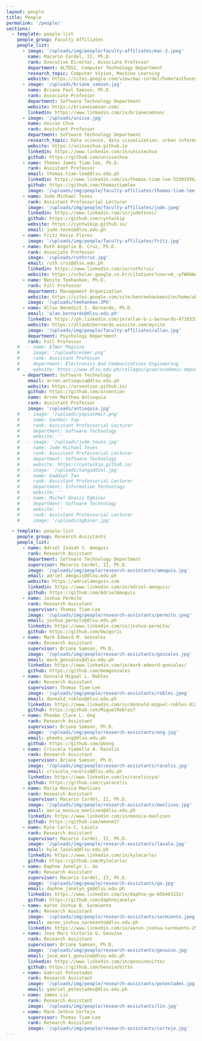 ```yaml
---
layout: people
title: People
permalink: '/people/'
sections:
  - template: people-list
    people_group: Faculty Affiliates
    people_list:
      - image: '/uploads/img/people/faculty-affiliates/mac-2.jpeg'
        name: Macario Cordel, II, Ph.D.
        rank: Executive Director, Associate Professor
        department: ALTDSI, Computer Technology Department
        research_topic: Computer Vision, Machine Learning
        website: https://sites.google.com/view/mac-cordel/home?authuser=0
      - image: '/uploads/briane_samson.jpg'
        name: Briane Paul Samson, Ph.D.
        rank: Associate Professor
        department: Software Technology Department
        website: https://brianesamson.com/
        linkedin: https://www.linkedin.com/in/brianesamson/
      - image: '/uploads/unisse.jpg'
        name: Unisse Chua
        rank: Assistant Professor
        department: Software Technology Department
        research_topic: Data science, data visualization, urban informatics
        website: https://unissechua.github.io
        linkedin: https://www.linkedin.com/in/unissechua
        github: https://github.com/unissechua
      - name: Thomas James Tiam-lee, Ph.D.
        rank: Assistant Professor
        email: thomas.tiam-lee@dlsu.edu.ph
        linkedin: https://www.linkedin.com/in/thomas-tiam-lee-53301936/
        github: https://github.com/thomastiamlee
        image: '/uploads/img/people/faculty-affiliates/thomas-tiam-lee.jpeg'
      - name: Jude Michael Teves
        rank: Assistant Professorial Lecturer
        image: '/uploads/img/people/faculty-affiliates/jude.jpeg'
        linkedin: https://www.linkedin.com/in/judeteves/
        github: https://github.com/cyntwikip
        website: https://cyntwikip.github.io/
        email: jude.teves@dlsu.edu.ph
      - name: Fritz Kevin Flores
        image: '/uploads/img/people/faculty-affiliates/fritz.jpg'
      - name: Ruth Angelie B. Cruz, Ph.D.
        rank: Associate Professor
        image: '/uploads/ruthcruz.jpg'
        email: ruth.cruz@dlsu.edu.ph
        linkedin: https://www.linkedin.com/in/ruthcruz/
        website: https://scholar.google.co.kr/citations?user=H_-yfW0AAAAJ&hl=en
      - name: Benito Teehankee, Ph.D.
        rank: Full Professor
        department: Management Organization
        website: https://sites.google.com/site/benteehankeesite/home/about-me
        image: '/uploads/teehankee.JPG'
      - name: Allan Benedict I. Bernardo, Ph.D.
        email: 'alan.bernardo@dlsu.edu.ph'
        linkedin: https://ph.linkedin.com/in/allan-b-i-bernardo-47103350
        website: https://allanbibernardo.wixsite.com/mysite
        image: '/uploads/img/people/faculty-affiliates/allan.jpg'
        department: Psychology Department
        rank: Full Professor
    #   - name: Elmer Magsino
    #     image: '/uploads/elmer.png'
    #     rank: Assistant Professor
    #     department: Electronics And Communications Engineering
    #     website: https://www.dlsu.edu.ph/colleges/gcoe/academic-departments/electronics-communications-engineering/faculty-profile/?personnel=32742736074
      - department: Software Technology
        email: arren.antioquia@dlsu.edu.ph
        website: https://arvention.github.io/
        github: https://github.com/arvention
        name: Arren Matthew Antioquia
        rank: Assistant Professor
        image: '/uploads/antioquia.jpg'
    #   - image: '/uploads/yapsashmir.png'
    #     name: Sashmir Yap
    #     rank: Assistant Professorial Lecturer
    #     department: Software Technology
    #     website: ''
    #   - image: '/uploads/jude_teves.jpg'
    #     name: Jude Michael Teves
    #     rank: Assistant Professorial Lecturer
    #     department: Software Technology
    #     website: https://cyntwikip.github.io/
    #   - image: '/uploads/tangaddiel.jpg'
    #     name: Gaddiel Tan
    #     rank: Assistant Professorial Lecturer
    #     department: Information Technology
    #     website: ''
    #   - name: Michel Onasis Ogbinar
    #     department: Software Technology
    #     website: ''
    #     rank: Assistant Professorial Lecturer
    #     image: '/uploads/ogbinar.jpg'

  - template: people-list
    people_group: Research Assistants
    people_list:
      - name: Adriel Isaiah V. Amoguis
        rank: Research Assistant
        department: Software Technology Department
        supervisor: Macario Cordel, II, Ph.D.
        image: '/uploads/img/people/research-assistants/amoguis.jpg'
        email: adriel_amoguis@dlsu.edu.ph
        website: https://adrielamoguis.com
        linkedin: https://www.linkedin.com/in/adriel-amoguis/
        github: https://github.com/AdrielAmoguis
      - name: Joshua Permito
        rank: Research Assistant
        supervisor: Thomas Tiam-Lee
        image: '/uploads/img/people/research-assistants/permito.jpeg'
        email: joshua_permito@dlsu.edu.ph
        linkedin: https://www.linkedin.com/in/joshua-permito/
        github: https://github.com/Dwigoric
      - name: Mark Edward M. Gonzales
        rank: Research Assistant
        supervisor: Briane Samson, Ph.D.
        image: '/uploads/img/people/research-assistants/gonzales.jpg'
        email: mark_gonzales@dlsu.edu.ph
        linkedin: https://www.linkedin.com/in/mark-edward-gonzales/
        github: https://github.com/memgonzales
      - name: Donnald Miguel L. Robles
        rank: Research Assistant
        supervisor: Thomas Tiam-Lee
        image: '/uploads/img/people/research-assistants/robles.jpeg'
        email: donnald_robles@dlsu.edu.ph
        linkedin: https://www.linkedin.com/in/donnald-miguel-robles-8129a21b8/
        github: https://github.com/MiguelRobles7
      - name: Phoebe Clare L. Ong
        rank: Research Assistant
        supervisor: Briane Samson, Ph.D.
        image: '/uploads/img/people/research-assistants/ong.jpg'
        email: phoebs_ong@dlsu.edu.ph
        github: https://github.com/pbong
      - name: Criscela Ysabelle A. Racelis
        rank: Research Assistant
        supervisor: Briane Samson, Ph.D.
        image: '/uploads/img/people/research-assistants/racelis.jpg'
        email: criscela_racelis@dlsu.edu.ph
        linkedin: https://www.linkedin.com/in/raceliscya/
        github: https://github.com/cyaracelis
      - name: Maria Monica Manlises
        rank: Research Assistant
        supervisor: Macario Cordel, II, Ph.D.
        image: '/uploads/img/people/research-assistants/manlises.jpg'
        email: maria_monica_manlises@dlsu.edu.ph
        linkedin: https://www.linkedin.com/in/monica-manlises
        github: https://github.com/mmonm17
      - name: Kyle Carlo C. Lasala
        rank: Research Assistant
        supervisor: Macario Cordel, II, Ph.D.
        image: '/uploads/img/people/research-assistants/lasala.jpg'
        email: kyle_lasala@dlsu.edu.ph
        linkedin: https://www.linkedin.com/in/kylecarlo/
        github: https://github.com/KyleCarlo/
      - name: Daphne Janelyn L. Go
        rank: Research Assistant
        supervisor: Macario Cordel, II, Ph.D.
        image: '/uploads/img/people/research-assistants/go.jpg'
        email: daphne_janelyn_go@dlsu.edu.ph
        linkedin: https://www.linkedin.com/in/daphne-go-65b463232/
        github: https://github.com/daphnejanelyn
      - name: Aaron Joshua B. Sarmiento
        rank: Research Assistant
        image: '/uploads/img/people/research-assistants/sarmiento.jpeg'
        email: aaron_joshua_sarmiento@dlsu.edu.ph
        linkedin: https://www.linkedin.com/in/aaron-joshua-sarmiento-2913a8251/
      - name: Jose Mari Victorio G. Genuino
        rank: Research Assistant
        supervisor: Briane Samson, Ph.D.
        image: '/uploads/img/people/research-assistants/genuino.jpg'
        email: jose_mari_genuino@dlsu.edu.ph
        linkedin: https://www.linkedin.com/in/genuinovitto/
        github: https://github.com/GenuinoVitto
      - name: Gabriel Potestades
        rank: Research Assistant
        image: '/uploads/img/people/research-assistants/potestades.jpg'
        email: gabriel_potestades@dlsu.edu.ph
      - name: James Lin
        rank: Research Assistant
        image: '/uploads/img/people/research-assistants/lin.jpg'
      - name: Mark Jethro Cortejo
        supervisor: Thomas Tiam-Lee
        rank: Research Assistant
        image: '/uploads/img/people/research-assistants/cortejo.jpg'
---
```

